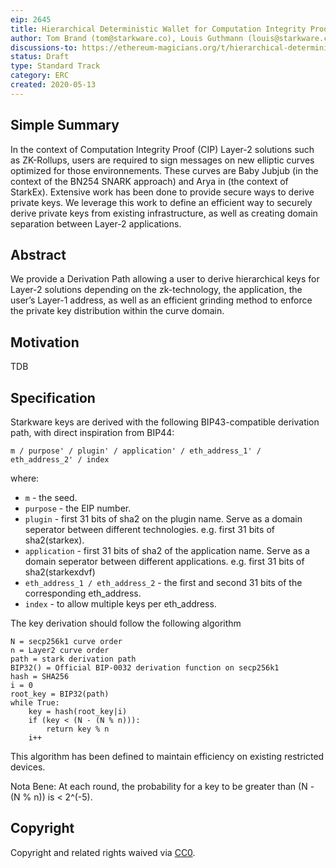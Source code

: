 ```yaml
---
eip: 2645
title: Hierarchical Deterministic Wallet for Computation Integrity Proof (CIP) Layer-2
author: Tom Brand (tom@starkware.co), Louis Guthmann (louis@starkware.co)
discussions-to: https://ethereum-magicians.org/t/hierarchical-deterministic-wallet-for-computation-integrity-proof-cip-layer-2/4286
status: Draft
type: Standard Track 
category: ERC
created: 2020-05-13
---
```


## Simple Summary
In the context of Computation Integrity Proof (CIP) Layer-2 solutions such as ZK-Rollups, users are required to sign messages on new elliptic curves optimized for those environnements. These curves are Baby Jubjub (in the context of the BN254 SNARK approach) and Arya in (the context of StarkEx). Extensive work has been done to provide secure ways to derive private keys. We leverage this work to define an efficient way to securely derive private keys from existing infrastructure, as well as creating domain separation between Layer-2 applications.

## Abstract
We provide a Derivation Path allowing a user to derive hierarchical keys for Layer-2 solutions depending on the zk-technology, the application, the user’s Layer-1 address, as well as an efficient grinding method to enforce the private key distribution within the curve domain.

## Motivation
TDB

## Specification
Starkware keys are derived with the following BIP43-compatible derivation path, with direct inspiration from BIP44:
```
m / purpose' / plugin' / application' / eth_address_1' / eth_address_2' / index
```
where:
* `m` - the seed.
* `purpose` - the EIP number.
* `plugin` - first 31 bits of sha2 on the plugin name. Serve as a domain seperator between different technologies. e.g. first 31 bits of sha2(starkex).
* `application` - first 31 bits of sha2 of the application name. Serve as a domain seperator between different applications. e.g. first 31 bits of sha2(starkexdvf)
* `eth_address_1 / eth_address_2` - the first and second 31 bits of the corresponding eth_address.
* `index` - to allow multiple keys per eth_address.

The key derivation should follow the following algorithm
```
N = secp256k1 curve order
n = Layer2 curve order								
path = stark derivation path
BIP32() = Official BIP-0032 derivation function on secp256k1
hash = SHA256
i = 0
root_key = BIP32(path)
while True:
	key = hash(root_key|i)
	if (key < (N - (N % n))):
		return key % n
	i++
```
This algorithm has been defined to maintain efficiency on existing restricted devices. 

Nota Bene: At each round, the probability for a key to be greater than (N - (N % n)) is < 2^(-5).

## Copyright
Copyright and related rights waived via [CC0](https://creativecommons.org/publicdomain/zero/1.0/).

